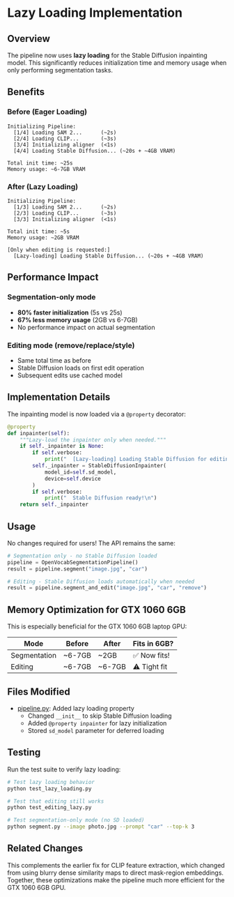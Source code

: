 # Lazy Loading Implementation

## Overview

The pipeline now uses **lazy loading** for the Stable Diffusion inpainting model. This significantly reduces initialization time and memory usage when only performing segmentation tasks.

## Benefits

### Before (Eager Loading)
```
Initializing Pipeline:
  [1/4] Loading SAM 2...      (~2s)
  [2/4] Loading CLIP...       (~3s)
  [3/4] Initializing aligner  (<1s)
  [4/4] Loading Stable Diffusion... (~20s + ~4GB VRAM)

Total init time: ~25s
Memory usage: ~6-7GB VRAM
```

### After (Lazy Loading)
```
Initializing Pipeline:
  [1/3] Loading SAM 2...      (~2s)
  [2/3] Loading CLIP...       (~3s)
  [3/3] Initializing aligner  (<1s)

Total init time: ~5s
Memory usage: ~2GB VRAM

[Only when editing is requested:]
  [Lazy-loading] Loading Stable Diffusion... (~20s + ~4GB VRAM)
```

## Performance Impact

### Segmentation-only mode
- **80% faster initialization** (5s vs 25s)
- **67% less memory usage** (2GB vs 6-7GB)
- No performance impact on actual segmentation

### Editing mode (remove/replace/style)
- Same total time as before
- Stable Diffusion loads on first edit operation
- Subsequent edits use cached model

## Implementation Details

The inpainting model is now loaded via a `@property` decorator:

```python
@property
def inpainter(self):
    """Lazy-load the inpainter only when needed."""
    if self._inpainter is None:
        if self.verbose:
            print("  [Lazy-loading] Loading Stable Diffusion for editing...")
        self._inpainter = StableDiffusionInpainter(
            model_id=self.sd_model,
            device=self.device
        )
        if self.verbose:
            print("  Stable Diffusion ready!\n")
    return self._inpainter
```

## Usage

No changes required for users! The API remains the same:

```python
# Segmentation only - no Stable Diffusion loaded
pipeline = OpenVocabSegmentationPipeline()
result = pipeline.segment("image.jpg", "car")

# Editing - Stable Diffusion loads automatically when needed
result = pipeline.segment_and_edit("image.jpg", "car", "remove")
```

## Memory Optimization for GTX 1060 6GB

This is especially beneficial for the GTX 1060 6GB laptop GPU:

| Mode | Before | After | Fits in 6GB? |
|------|--------|-------|--------------|
| Segmentation | ~6-7GB | ~2GB | ✅ Now fits! |
| Editing | ~6-7GB | ~6-7GB | ⚠️ Tight fit |

## Files Modified

- [pipeline.py](pipeline.py#L49-L114): Added lazy loading property
  - Changed `__init__` to skip Stable Diffusion loading
  - Added `@property inpainter` for lazy initialization
  - Stored `sd_model` parameter for deferred loading

## Testing

Run the test suite to verify lazy loading:

```bash
# Test lazy loading behavior
python test_lazy_loading.py

# Test that editing still works
python test_editing_lazy.py

# Test segmentation-only mode (no SD loaded)
python segment.py --image photo.jpg --prompt "car" --top-k 3
```

## Related Changes

This complements the earlier fix for CLIP feature extraction, which changed from using blurry dense similarity maps to direct mask-region embeddings. Together, these optimizations make the pipeline much more efficient for the GTX 1060 6GB GPU.
